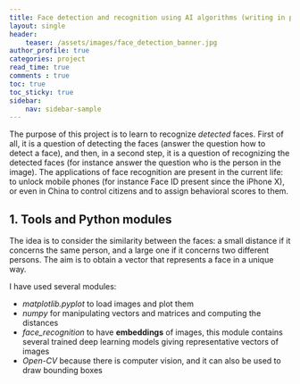 ```yaml
---
title: Face detection and recognition using AI algorithms (writing in progress)
layout: single
header:
    teaser: /assets/images/face_detection_banner.jpg
author_profile: true
categories: project
read_time: true
comments : true
toc: true
toc_sticky: true
sidebar:
    nav: sidebar-sample
---
```


The purpose of this project is to learn to recognize *detected* faces.
First of all, it is a question of detecting the faces (answer the question how to
detect a face), and then, in a second step, it is a question of recognizing the
detected faces (for instance answer the question who is the person in the image).
The applications of face recognition are present in the current life: to unlock mobile phones (for instance Face ID present since the iPhone X), or even in China to control citizens and to assign behavioral scores to them.


## 1. Tools and Python modules

The idea is to consider the similarity between the faces: a small distance if it
concerns the same person, and a large one if it concerns two different persons.
The aim is to obtain a vector that represents a face in a unique way.

I have used several modules:

- *matplotlib.pyplot* to load images and plot them
- *numpy* for manipulating vectors and matrices and computing the distances
- *face_recognition* to have **embeddings** of images, this module contains several trained
deep learning models giving representative vectors of images
- *Open-CV* because there is computer vision, and it can also be used to draw bounding boxes
